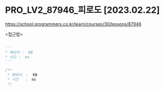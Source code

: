 # PRO_LV2_87946_피로도 [2023.02.22]

https://school.programmers.co.kr/learn/courses/30/lessons/87946

<접근법>

```

```

```python
'''
* 메모리 :  KB
* 시간 :  ms
'''


```

```java
/**
 * 메모리  :  KB
 * 시간   :  ms
 */


```
